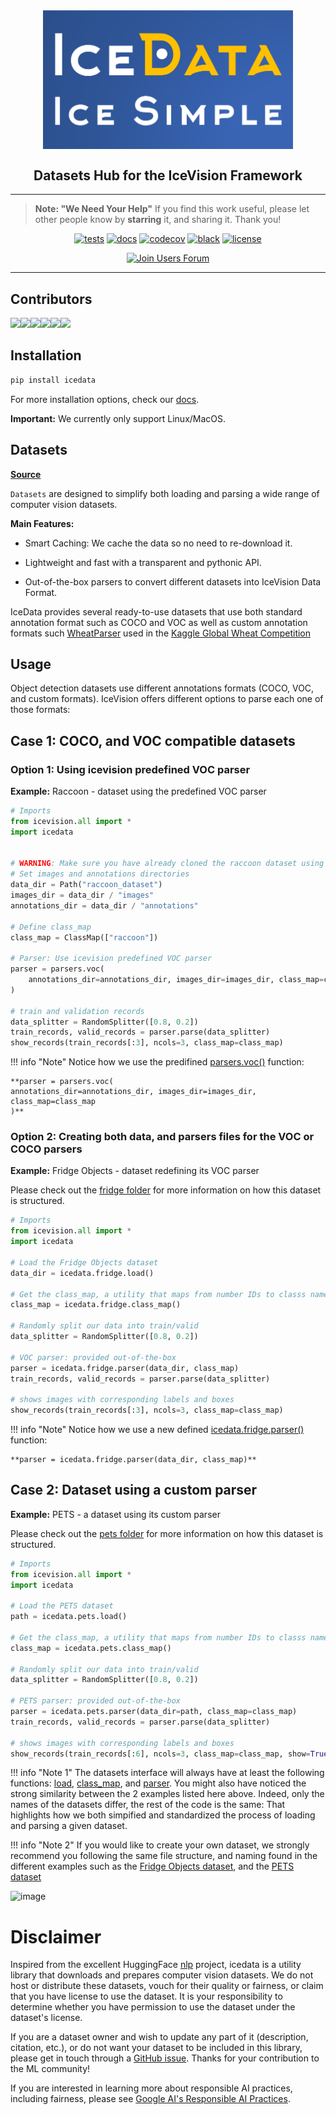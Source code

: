 <div align="center">
  <img src="images/icedata-logo-slogan.png" alt="logo" width="400px" style="display: block; margin-left: auto; margin-right: auto"/>
  <h2><b>Datasets Hub for the IceVision Framework</b></h2>
</div>

* * * * *
>**Note: "We Need Your Help"**
    If you find this work useful, please let other people know by **starring** it,
    and sharing it. 
    Thank you!
    
<div align="center">
  
[![tests](https://github.com/airctic/icedata/workflows/tests/badge.svg?event=push)](https://github.com/airctic/icedata/actions?query=workflow%3Atests)
[![docs](https://github.com/airctic/icedata/workflows/docs/badge.svg)](https://airctic.github.io/icedata/)
[![codecov](https://codecov.io/gh/airctic/icevision/branch/master/graph/badge.svg)](https://codecov.io/gh/airctic/icevision)
[![black](https://img.shields.io/badge/code%20style-black-000000.svg)](https://github.com/psf/black)
[![license](https://img.shields.io/badge/License-Apache%202.0-blue.svg)](https://github.com/airctic/icevision/blob/master/LICENSE)  

[![Join Users Forum](https://withspectrum.github.io/badge/badge.svg)](https://spectrum.chat/mantis)

</div>


* * * * *


<!-- Not included in docs - start -->
## **Contributors**

[![](https://sourcerer.io/fame/lgvaz/airctic/icevision/images/0)](https://sourcerer.io/fame/lgvaz/airctic/icevision/links/0)[![](https://sourcerer.io/fame/lgvaz/airctic/icevision/images/1)](https://sourcerer.io/fame/lgvaz/airctic/icevision/links/1)[![](https://sourcerer.io/fame/lgvaz/airctic/icevision/images/4)](https://sourcerer.io/fame/lgvaz/airctic/icevision/links/4)[![](https://sourcerer.io/fame/lgvaz/airctic/icevision/images/5)](https://sourcerer.io/fame/lgvaz/airctic/icevision/links/5)[![](https://sourcerer.io/fame/lgvaz/airctic/icevision/images/6)](https://sourcerer.io/fame/lgvaz/airctic/icevision/links/6)[![](https://sourcerer.io/fame/lgvaz/airctic/icevision/images/7)](https://sourcerer.io/fame/lgvaz/airctic/icevision/links/7)

## Installation

```bash
pip install icedata
```

For more installation options, check our [docs](https://airctic.github.io/icevdata/install/).

**Important:** We currently only support Linux/MacOS.
<!-- Not included in docs - end -->



## Datasets

[**Source**](https://github.com/airctic/icedata/tree/master/icedata/datasets)


`Datasets` are designed to simplify both loading and parsing a wide range of computer vision datasets.

**Main Features:**

- Smart Caching: We cache the data so no need to re-download it.

- Lightweight and fast with a transparent and pythonic API.

- Out-of-the-box parsers to convert different datasets into IceVision Data Format.

IceData provides several ready-to-use datasets that use both standard annotation format such as COCO and VOC as well as custom annotation formats such [WheatParser](https://airctic.github.io/icevision/custom_parser/) used in the [Kaggle Global Wheat Competition](https://www.kaggle.com/c/global-wheat-detection) 


## Usage

Object detection datasets use different annotations formats (COCO, VOC, and custom formats). IceVision offers different options to parse each one of those formats:


## Case 1: COCO, and VOC compatible datasets

### **Option 1: Using icevision predefined VOC parser**
**Example:** Raccoon - dataset using the predefined VOC parser

```python
# Imports
from icevision.all import *
import icedata


# WARNING: Make sure you have already cloned the raccoon dataset using the command shown here above
# Set images and annotations directories
data_dir = Path("raccoon_dataset")
images_dir = data_dir / "images"
annotations_dir = data_dir / "annotations"

# Define class_map
class_map = ClassMap(["raccoon"])

# Parser: Use icevision predefined VOC parser
parser = parsers.voc(
    annotations_dir=annotations_dir, images_dir=images_dir, class_map=class_map
)

# train and validation records
data_splitter = RandomSplitter([0.8, 0.2])
train_records, valid_records = parser.parse(data_splitter)
show_records(train_records[:3], ncols=3, class_map=class_map)
```

!!! info "Note" 
    Notice how we use the predifined [parsers.voc()](https://github.com/airctic/icevision/blob/master/icevision/parsers/voc_parser.py) function:
    
    **parser = parsers.voc(
    annotations_dir=annotations_dir, images_dir=images_dir, class_map=class_map
    )**


### **Option 2: Creating both data, and parsers files for the VOC or COCO parsers**

**Example:** Fridge Objects - dataset redefining its VOC parser

Please check out the [fridge folder](https://github.com/airctic/icedata/tree/master/icedata/datasets/fridge) for more information on how this dataset is structured.

```python
# Imports
from icevision.all import *
import icedata

# Load the Fridge Objects dataset
data_dir = icedata.fridge.load()

# Get the class_map, a utility that maps from number IDs to classs names
class_map = icedata.fridge.class_map()

# Randomly split our data into train/valid
data_splitter = RandomSplitter([0.8, 0.2])

# VOC parser: provided out-of-the-box
parser = icedata.fridge.parser(data_dir, class_map)
train_records, valid_records = parser.parse(data_splitter)

# shows images with corresponding labels and boxes
show_records(train_records[:3], ncols=3, class_map=class_map)
```

!!! info "Note" 
    Notice how we use a new defined [icedata.fridge.parser()](https://github.com/airctic/icedata/blob/master/icedata/datasets/fridge/parsers.py) function:
    
    **parser = icedata.fridge.parser(data_dir, class_map)**


## Case 2: Dataset using a custom parser

**Example:** PETS - a dataset using its custom parser

Please check out the [pets folder](https://github.com/airctic/icedata/tree/master/icedata/datasets/pets) for more information on how this dataset is structured.

```python
# Imports
from icevision.all import *
import icedata

# Load the PETS dataset
path = icedata.pets.load()

# Get the class_map, a utility that maps from number IDs to classs names
class_map = icedata.pets.class_map()

# Randomly split our data into train/valid
data_splitter = RandomSplitter([0.8, 0.2])

# PETS parser: provided out-of-the-box
parser = icedata.pets.parser(data_dir=path, class_map=class_map)
train_records, valid_records = parser.parse(data_splitter)

# shows images with corresponding labels and boxes
show_records(train_records[:6], ncols=3, class_map=class_map, show=True)

```

!!! info "Note 1" 
    The datasets interface will always have at least the following functions: [load](https://github.com/airctic/icedata/blob/master/icedata/datasets/pets/data.py), [class_map](https://github.com/airctic/icedata/blob/master/icedata/datasets/pets/data.py), and [parser](https://github.com/airctic/icedata/blob/master/icedata/datasets/pets/parsers.py). You might also have noticed the strong similarity between the 2 examples listed here above. Indeed, only the names of the datasets differ, the rest of the code is the same: That highlights how we both simpified and standardized the process of loading and parsing a given dataset.

!!! info "Note 2" 
    If you would like to create your own dataset, we strongly recommend you following the same file structure, and naming found in the different examples such as the [Fridge Objects dataset](https://github.com/airctic/icedata/tree/master/icedata/datasets/fridge), and the [PETS dataset](https://github.com/airctic/icedata/tree/master/icedata/datasets/pets)    

![image](https://airctic.github.io/icedata/images/datasets-folder-structure.png)

# Disclaimer

Inspired from the excellent HuggingFace [nlp](https://github.com/huggingface/nlp) project, icedata is a utility library that downloads and prepares computer vision datasets. We do not host or distribute these datasets, vouch for their quality or fairness, or claim that you have license to use the dataset. It is your responsibility to determine whether you have permission to use the dataset under the dataset's license.

If you are a dataset owner and wish to update any part of it (description, citation, etc.), or do not want your dataset to be included in this library, please get in touch through a [GitHub issue](https://github.com/airctic/icedata/issues). Thanks for your contribution to the ML community!

If you are interested in learning more about responsible AI practices, including fairness, please see [Google AI's Responsible AI Practices](https://ai.google/responsibilities/responsible-ai-practices/).
